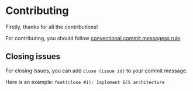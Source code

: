 # Contributing

Firstly, thanks for all the contributions!

For contributing, you should follow [conventional commit messagess rule](https://gist.github.com/qoomon/5dfcdf8eec66a051ecd85625518cfd13). 

## Closing issues

For closing issues, you can add `close (issue id)` to your commit message.

Here is an example: `feat(close #1): Implement ECS architecture`